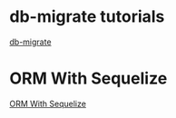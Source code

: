 # db-migrate tutorials
<a href="//github.com/db-migrate/node-db-migrate">db-migrate</a>

# ORM With Sequelize
<a href="//docs.sequelizejs.com/manual/installation/getting-started.html">ORM With Sequelize</a>
